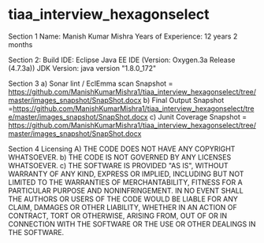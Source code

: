 # tiaa_interview_hexagonselect

Section 1
	Name: Manish Kumar Mishra
	Years of Experience: 12 years 2 months

Section 2: 
	Build IDE: Eclipse Java EE IDE (Version: Oxygen.3a Release (4.7.3a))
	JDK Version: java version "1.8.0_172"

Section 3 
a)	Sonar lint / EclEmma scan Snapshot = https://github.com/ManishKumarMishra1/tiaa_interview_hexagonselect/tree/master/images_snapshot/SnapShot.docx
b)	Final Output Snapshot =https://github.com/ManishKumarMishra1/tiaa_interview_hexagonselect/tree/master/images_snapshot/SnapShot.docx
c)	Junit Coverage Snapshot = https://github.com/ManishKumarMishra1/tiaa_interview_hexagonselect/tree/master/images_snapshot/SnapShot.docx

Section 4 
Licensing 
A)	THE CODE DOES NOT HAVE ANY COPYRIGHT WHATSOEVER. 
b)	THE CODE IS NOT GOVERNED BY ANY LICENSES WHATSOEVER. 
c)	THE SOFTWARE IS PROVIDED "AS IS", WITHOUT WARRANTY OF ANY KIND, EXPRESS OR IMPLIED, INCLUDING BUT NOT LIMITED TO THE WARRANTIES OF MERCHANTABILITY, FITNESS FOR A PARTICULAR PURPOSE AND NONINFRINGEMENT. IN NO EVENT SHALL THE AUTHORS OR USERS OF THE CODE WOULD BE LIABLE FOR ANY CLAIM, DAMAGES OR OTHER LIABILITY, WHETHER IN AN ACTION OF CONTRACT, TORT OR OTHERWISE, ARISING FROM, OUT OF OR IN CONNECTION WITH THE SOFTWARE OR THE USE OR OTHER DEALINGS IN THE SOFTWARE.
